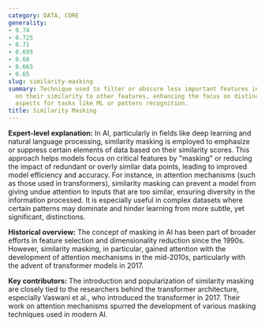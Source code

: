 ```yaml
---
category: DATA, CORE
generality:
- 0.74
- 0.725
- 0.71
- 0.695
- 0.68
- 0.665
- 0.65
slug: similarity-masking
summary: Technique used to filter or obscure less important features in data based
  on their similarity to other features, enhancing the focus on distinct or more relevant
  aspects for tasks like ML or pattern recognition.
title: Similarity Masking
---
```


**Expert-level explanation:** In AI, particularly in fields like deep learning and natural language processing, similarity masking is employed to emphasize or suppress certain elements of data based on their similarity scores. This approach helps models focus on critical features by "masking" or reducing the impact of redundant or overly similar data points, leading to improved model efficiency and accuracy. For instance, in attention mechanisms (such as those used in transformers), similarity masking can prevent a model from giving undue attention to inputs that are too similar, ensuring diversity in the information processed. It is especially useful in complex datasets where certain patterns may dominate and hinder learning from more subtle, yet significant, distinctions.

**Historical overview:** The concept of masking in AI has been part of broader efforts in feature selection and dimensionality reduction since the 1990s. However, similarity masking, in particular, gained attention with the development of attention mechanisms in the mid-2010s, particularly with the advent of transformer models in 2017.

**Key contributors:** The introduction and popularization of similarity masking are closely tied to the researchers behind the transformer architecture, especially Vaswani et al., who introduced the transformer in 2017. Their work on attention mechanisms spurred the development of various masking techniques used in modern AI.